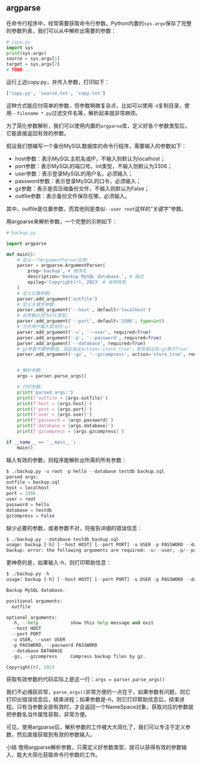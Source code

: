 ## argparse

在命令行程序中，经常需要获取命令行参数。Python内置的`sys.argv`保存了完整的参数列表，我们可以从中解析出需要的参数：
```python
# copy.py
import sys
print(sys.argv)
source = sys.argv[1]
target = sys.argv[2]
# TODO...
```
运行上述copy.py，并传入参数，打印如下：
```python
['copy.py', 'source.txt', 'copy.txt']
```
这种方式能应付简单的参数，但参数稍微复杂点，比如可以使用`-d`复制目录，使用`--filename *.py`过滤文件名等，解析起来就非常麻烦。

为了简化参数解析，我们可以使用内置的`argparse`库，定义好各个参数类型后，它能直接返回有效的参数。

假设我们想编写一个备份MySQL数据库的命令行程序，需要输入的参数如下：

- host参数：表示MySQL主机名或IP，不输入则默认为localhost；
- port参数：表示MySQL的端口号，int类型，不输入则默认为3306；
- user参数：表示登录MySQL的用户名，必须输入；
- password参数：表示登录MySQL的口令，必须输入；
- gz参数：表示是否压缩备份文件，不输入则默认为False；
- outfile参数：表示备份文件保存在哪，必须输入。

其中，outfile是位置参数，而其他则是类似`--user root`这样的“关键字”参数。

用argparse来解析参数，一个完整的示例如下：
```python
# backup.py

import argparse

def main():
    # 定义一个ArgumentParser实例:
    parser = argparse.ArgumentParser(
        prog='backup', # 程序名
        description='Backup MySQL database.', # 描述
        epilog='Copyright(r), 2023' # 说明信息
    )
    # 定义位置参数:
    parser.add_argument('outfile')
    # 定义关键字参数:
    parser.add_argument('--host', default='localhost')
    # 此参数必须为int类型:
    parser.add_argument('--port', default='3306', type=int)
    # 允许用户输入简写的-u:
    parser.add_argument('-u', '--user', required=True)
    parser.add_argument('-p', '--password', required=True)
    parser.add_argument('--database', required=True)
    # gz参数不跟参数值，因此指定action='store_true'，意思是出现-gz表示True:
    parser.add_argument('-gz', '--gzcompress', action='store_true', required=False, help='Compress backup files by gz.')


    # 解析参数:
    args = parser.parse_args()

    # 打印参数:
    print('parsed args:')
    print(f'outfile = {args.outfile}')
    print(f'host = {args.host}')
    print(f'port = {args.port}')
    print(f'user = {args.user}')
    print(f'password = {args.password}')
    print(f'database = {args.database}')
    print(f'gzcompress = {args.gzcompress}')

if __name__ == '__main__':
    main()
```
输入有效的参数，则程序能解析出所需的所有参数：
```python
$ ./backup.py -u root -p hello --database testdb backup.sql
parsed args:
outfile = backup.sql
host = localhost
port = 3306
user = root
password = hello
database = testdb
gzcompress = False
```
缺少必要的参数，或者参数不对，将报告详细的错误信息：
```python
$ ./backup.py --database testdb backup.sql
usage: backup [-h] [--host HOST] [--port PORT] -u USER -p PASSWORD --database DATABASE outfile
backup: error: the following arguments are required: -u/--user, -p/--password
```
更神奇的是，如果输入-h，则打印帮助信息：
```python
$ ./backup.py -h                          
usage: backup [-h] [--host HOST] [--port PORT] -u USER -p PASSWORD --database DATABASE outfile

Backup MySQL database.

positional arguments:
  outfile

optional arguments:
  -h, --help            show this help message and exit
  --host HOST
  --port PORT
  -u USER, --user USER
  -p PASSWORD, --password PASSWORD
  --database DATABASE
  -gz, --gzcompress     Compress backup files by gz.

Copyright(r), 2023
```
获取有效参数的代码实际上是这一行：`args = parser.parse_args()`

我们不必捕获异常，`parse_args()`非常方便的一点在于，如果参数有问题，则它打印出错误信息后，结束进程；如果参数是-h，则它打印帮助信息后，结束进程。只有当参数全部有效时，才会返回一个NameSpace对象，获取对应的参数就把参数名当作属性获取，非常方便。

可见，使用argparse后，解析参数的工作被大大简化了，我们可以专注于定义参数，然后直接获取到有效的参数输入。

小结
使用argparse解析参数，只需定义好参数类型，就可以获得有效的参数输入，能大大简化获取命令行参数的工作。